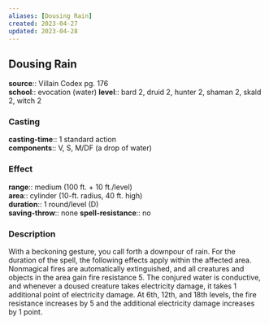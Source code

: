 ```yaml
---
aliases: [Dousing Rain]
created: 2023-04-27
updated: 2023-04-28
---
```


## Dousing Rain

**source**:: Villain Codex pg. 176  
**school**:: evocation (water)
**level**:: bard 2, druid 2, hunter 2, shaman 2, skald 2, witch 2

### Casting

**casting-time**:: 1 standard action  
**components**:: V, S, M/DF (a drop of water)

### Effect

**range**:: medium (100 ft. + 10 ft./level)  
**area**:: cylinder (10-ft. radius, 40 ft. high)  
**duration**:: 1 round/level (D)  
**saving-throw**:: none
**spell-resistance**:: no

### Description

With a beckoning gesture, you call forth a downpour of rain. For the duration of the spell, the following effects apply within the affected area. Nonmagical fires are automatically extinguished, and all creatures and objects in the area gain fire resistance 5. The conjured water is conductive, and whenever a doused creature takes electricity damage, it takes 1 additional point of electricity damage. At 6th, 12th, and 18th levels, the fire resistance increases by 5 and the additional electricity damage increases by 1 point.
